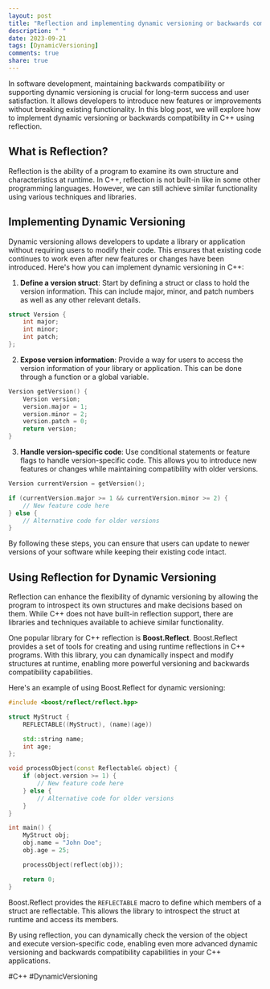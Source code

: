 ```yaml
---
layout: post
title: "Reflection and implementing dynamic versioning or backwards compatibility in C++."
description: " "
date: 2023-09-21
tags: [DynamicVersioning]
comments: true
share: true
---
```


In software development, maintaining backwards compatibility or supporting dynamic versioning is crucial for long-term success and user satisfaction. It allows developers to introduce new features or improvements without breaking existing functionality. In this blog post, we will explore how to implement dynamic versioning or backwards compatibility in C++ using reflection.

## What is Reflection?

Reflection is the ability of a program to examine its own structure and characteristics at runtime. In C++, reflection is not built-in like in some other programming languages. However, we can still achieve similar functionality using various techniques and libraries.

## Implementing Dynamic Versioning

Dynamic versioning allows developers to update a library or application without requiring users to modify their code. This ensures that existing code continues to work even after new features or changes have been introduced. Here's how you can implement dynamic versioning in C++:

1. **Define a version struct**: Start by defining a struct or class to hold the version information. This can include major, minor, and patch numbers as well as any other relevant details.

```cpp
struct Version {
    int major;
    int minor;
    int patch;
};
```

2. **Expose version information**: Provide a way for users to access the version information of your library or application. This can be done through a function or a global variable.

```cpp
Version getVersion() {
    Version version;
    version.major = 1;
    version.minor = 2;
    version.patch = 0;
    return version;
}
```

3. **Handle version-specific code**: Use conditional statements or feature flags to handle version-specific code. This allows you to introduce new features or changes while maintaining compatibility with older versions.

```cpp
Version currentVersion = getVersion();

if (currentVersion.major >= 1 && currentVersion.minor >= 2) {
    // New feature code here
} else {
    // Alternative code for older versions
}
```

By following these steps, you can ensure that users can update to newer versions of your software while keeping their existing code intact.

## Using Reflection for Dynamic Versioning

Reflection can enhance the flexibility of dynamic versioning by allowing the program to introspect its own structures and make decisions based on them. While C++ does not have built-in reflection support, there are libraries and techniques available to achieve similar functionality.

One popular library for C++ reflection is **Boost.Reflect**. Boost.Reflect provides a set of tools for creating and using runtime reflections in C++ programs. With this library, you can dynamically inspect and modify structures at runtime, enabling more powerful versioning and backwards compatibility capabilities.

Here's an example of using Boost.Reflect for dynamic versioning:

```cpp
#include <boost/reflect/reflect.hpp>

struct MyStruct {
    REFLECTABLE((MyStruct), (name)(age))

    std::string name;
    int age;
};

void processObject(const Reflectable& object) {
    if (object.version >= 1) {
        // New feature code here
    } else {
        // Alternative code for older versions
    }
}

int main() {
    MyStruct obj;
    obj.name = "John Doe";
    obj.age = 25;

    processObject(reflect(obj));

    return 0;
}
```

Boost.Reflect provides the `REFLECTABLE` macro to define which members of a struct are reflectable. This allows the library to introspect the struct at runtime and access its members.

By using reflection, you can dynamically check the version of the object and execute version-specific code, enabling even more advanced dynamic versioning and backwards compatibility capabilities in your C++ applications.

#C++ #DynamicVersioning
